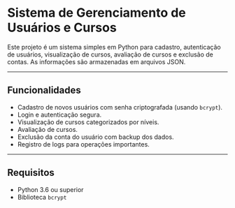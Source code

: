 # Sistema de Gerenciamento de Usuários e Cursos

Este projeto é um sistema simples em Python para cadastro, autenticação de usuários, visualização de cursos, avaliação de cursos e exclusão de contas. As informações são armazenadas em arquivos JSON.

---

## Funcionalidades

- Cadastro de novos usuários com senha criptografada (usando `bcrypt`).
- Login e autenticação segura.
- Visualização de cursos categorizados por níveis.
- Avaliação de cursos.
- Exclusão da conta do usuário com backup dos dados.
- Registro de logs para operações importantes.

---

## Requisitos

- Python 3.6 ou superior
- Biblioteca `bcrypt`
